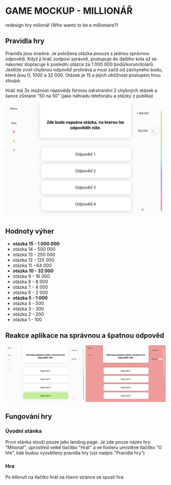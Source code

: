 # GAME MOCKUP - MILLIONÁŘ

redesign hry milionář (Who wants to be a millionaire?)

## Pravidla hry

Pravidla jsou snadná. Je položena otázka poouze s jednou správnou odpovědí. Když jí hráč zodpoví správně, postupuje do dalšího kola až se nakonec dopracuje k poslední otázce za 1 000 000 bodů/korun/dolarů. Jestliže zvolí chybnou odpověď prohrává a musí začít od záchyného bodu, které jsou 0, 1000 a 32 000. Otázek je 15 a jejich obtížnost postupem hrou stoupá.

Hráč má 3x možnost nápovědy formou odrstranění 2 chybných otázek a šance zůstane "50 na 50" 
(jako náhradu telefonátu a otázky z publika)

 
 
![](Desktop-mockup.jpg)


## Hodnoty výher

* **otázka 15 - 1 000 000**
* otázka 14 -   500 000
* otázka 13 -   250 000
* otázka 12 -   125 000
* otázka 11 -    64 000
* **otázka 10 -    32 000**
*  otázka 9 -    16 000
*  otázka 8 -     8 000
*  otázka 7 -     4 000
*  otázka 6 -     2 000
* **otázka 5 -     1 000**
*  otázka 4 -       500
*  otázka 3 -       300
*  otázka 2 -       200
*  otázka 1 -       100

## Reakce aplikace na správnou a špatnou odpověd


![](ReakceNaOdpoved.JPG)



## Fungování hry

### Úvodní stánka

První stánka slouží pouze jako landing page.
Je zde pouze název hry "Milionář", uprostřed velké tlačítko "Hrát" a ve footeru umístěné tlačítko "O hře", kde budou vysvětleny pravidla hry (viz nadpis "Pravidla hry")

### Hra

Po kliknutí na tlačtko hrát na hlavní stránce se spustí hra.
